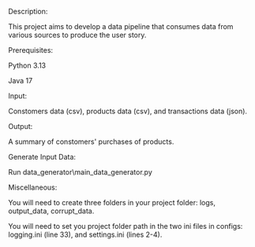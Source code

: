 Description:

This project aims to develop a data pipeline that consumes data from various sources to produce the user story.

Prerequisites:

Python 3.13

Java 17

Input:

Constomers data (csv), products data (csv), and transactions data (json).

Output:

A summary of constomers' purchases of products.

Generate Input Data:

Run data_generator\main_data_generator.py

Miscellaneous:

You will need to create three folders in your project folder: logs, output_data, corrupt_data.

You will need to set you project folder path in the two ini files in configs\: logging.ini (line 33), and settings.ini (lines 2-4).
